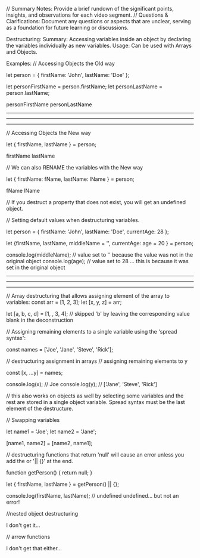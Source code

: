 // Summary Notes: Provide a brief rundown of the significant points, insights, and observations for each video segment.
// Questions & Clarifications: Document any questions or aspects that are unclear, serving as a foundation for future learning or discussions.


Destructuring:
    Summary:
        Accessing variables inside an object by declaring the variables individually as new variables.
    Usage:
        Can be used with Arrays and Objects. 

Examples:
// Accessing Objects the Old way

let person = {
    firstName: 'John',
    lastName: 'Doe'
};

let personFirstName = person.firstName;
let personLastName = person.lastName;

personFirstName
personLastName

-------------------------
-------------------------
-------------------------

// Accessing Objects the New way

let { firstName, lastName } = person;

firstName
lastName

// We can also RENAME the variables with the New way

let { firstName: fName, lastName: lName } = person;

fName
lName

// If you destruct a property that does not exist, you will get an undefined object.

// Setting default values when destructuring variables.

let person = {
    firstName: 'John',
    lastName: 'Doe',
    currentAge: 28
};

let {firstName, lastName, middleName = '', currentAge: age = 20 } = person;

console.log(middleName); // value set to '' because the value was not in the original object
console.log(age); // value set to 28 ... this is because it was set in the original object

-------------------------
-------------------------
-------------------------

// Array destructuring that allows assigning element of the array to variables:
const arr = [1, 2, 3];
let [x, y, z] = arr;

let [a, b, c, d] = [1, , 3, 4]; // skipped 'b' by leaving the corresponding value blank in the deconstruction

// Assigning remaining elements to a single variable using the 'spread syntax':

const names = ['Joe', 'Jane', 'Steve', 'Rick'];

// destructuring assignment in arrays
// assigning remaining elements to y

const [x, ...y] = names;

console.log(x); // Joe
console.log(y); // ['Jane', 'Steve', 'Rick']

// this also works on objects as well by selecting some variables and the rest are stored in a single object variable. Spread syntax must be the last element of the destructure.

// Swapping variables

let name1 = 'Joe';
let name2 = 'Jane';

[name1, name2] = [name2, name1];

// destructuring functions that return 'null' will cause an error unless you add the or '|| {}' at the end.

function getPerson() {
    return null;
}

let { firstName, lastName } = getPerson() || {};

console.log(firstName, lastName); // undefined undefined... but not an error!

//nested object destructuring

I don't get it...

// arrow functions

I don't get that either...